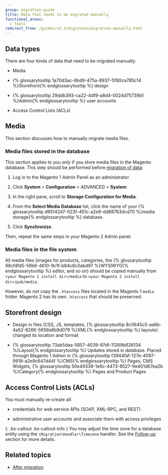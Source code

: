 ```yaml
---
group: migration-guide
title: Data that needs to be migrated manually
functional_areas:
  - Tools
redirect_from: /guides/v2.3/migration/migration-manually.html
---
```


## Data types

There are four kinds of data that need to be migrated manually:

* Media

* {% glossarytooltip 1a70d3ac-6bd9-475a-8937-5f80ca785c14 %}Storefront{% endglossarytooltip %} design

* {% glossarytooltip 29ddb393-ca22-4df9-a8d4-0024d75739b1 %}Admin{% endglossarytooltip %} user accounts

* Access Control Lists (ACLs)

## Media

This section discusses how to manually migrate media files.

### Media files stored in the database

This section applies to you _only_ if you store media files in the Magento database. This step should be performed before [migration of data]({{page.baseurl}}/migration/use-migration-tool/data.html):

1. Log in to the Magento 1 Admin Panel as an administrator.

2. Click **System** > **Configuration** > ADVANCED > **System**.

3. In the right pane, scroll to **Storage Configuration for Media**.

4. From the **Select Media Database** list, click the name of your {% glossarytooltip d95142d7-023f-451c-a2e9-dd88763dcd70 %}media storage{% endglossarytooltip %} database.

5. Click **Synchronize**.

Then, repeat the same steps in your Magento 2 Admin panel.

### Media files in the file system

All media files (images for products, categories, the {% glossarytooltip 98cf4fd5-59b6-4610-9c1f-b84c8c0abd97 %}WYSIWYG{% endglossarytooltip %} editor, and so on) should be copied manually from `<your Magento 1 install dir>/media` to `<your Magento 2 install dir>/pub/media`.

However, do _not_ copy the `.htaccess` files located in the Magento 1 `media` folder. Magento 2 has its own `.htaccess` that should be preserved.

## Storefront design

* Design in files (CSS, JS, templates, {% glossarytooltip 8c0645c5-aa6b-4a52-8266-5659a8b9d079 %}XML{% endglossarytooltip %} layouts) changed its location and format

* {% glossarytooltip 73ab5daa-5857-4039-97df-11269b626134 %}Layout{% endglossarytooltip %} Updates stored in database. Placed through Magento 1 Admin in {% glossarytooltip f3944faf-127e-4097-9918-a2e9c647d44f %}CMS{% endglossarytooltip %} Pages, CMS Widgets, {% glossarytooltip 50e49338-1e6c-4473-8527-9e401d67ea2b %}Category{% endglossarytooltip %} Pages and Product Pages

## Access Control Lists (ACLs)

You must manually re-create all:

* credentials for web service APIs (SOAP, XML-RPC, and REST)

* administrative user accounts and associate them with access privileges

{: .bs-callout .bs-callout-info }
You may adjust the time zone for a database entity using the `\Migration\Handler\Timezone` handler. See the [Follow-up]({{page.baseurl}}/migration/use-migration-tool/follow-up.html) section for more details.

## Related topics

* [After migration]({{page.baseurl}}/migration/post-migration.html)

